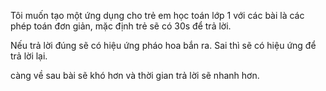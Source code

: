 Tôi muốn tạo một ứng dụng cho trẻ em học toán lớp 1 với các bài là các phép toán đơn giản, mặc định trẻ sẽ có 30s để trả lời.

Nếu trả lời đúng sẽ có hiệu ứng pháo hoa bắn ra.
Sai thì sẽ có hiệu ứng để trả lời lại.

càng về sau bài sẽ khó hơn và thời gian trả lời sẽ nhanh hơn.